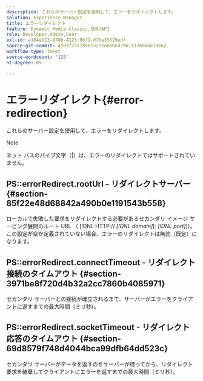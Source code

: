 ```yaml
---
description: これらのサーバー設定を使用して、エラーをリダイレクトします。
solution: Experience Manager
title: エラーリダイレクト
feature: Dynamic Media Classic,SDK/API
role: Developer,Admin,User
exl-id: a184e113-9708-412f-9b71-d75a35629adf
source-git-commit: 4f81f755789613222a66bed2961117604ae19e62
workflow-type: tm+mt
source-wordcount: '125'
ht-degree: 0%

---
```


# エラーリダイレクト{#error-redirection}

これらのサーバー設定を使用して、エラーをリダイレクトします。

>[!NOTE]
>
>ネット パスのパイプ文字（|）は、エラーのリダイレクトではサポートされていません。

## PS::errorRedirect.rootUrl - リダイレクトサーバー {#section-85f22e48d68842a490b0e1191543b558}

ローカルで失敗した要求をリダイレクトする必要があるセカンダリ イメージ サービング展開のルート URL （ [!DNL HTTP:// *[!DNL domain]*[: *[!DNL port]*]）。 この設定が空か定義されていない場合、エラーのリダイレクトは無効（既定）になります。

## PS::errorRedirect.connectTimeout - リダイレクト接続のタイムアウト {#section-3971be8f720d4b32a2cc7860b4085971}

セカンダリ サーバーとの接続が確立されるまで、サーバーがエラーをクライアントに返すまでの最大時間（ミリ秒）。

## PS::errorRedirect.socketTimeout - リダイレクト応答のタイムアウト {#section-69d8579f748d4044bca99dfb64dd523c}

セカンダリ サーバーがデータを返すのをサーバーが待ってから、リダイレクト要求を破棄してクライアントにエラーを返すまでの最大時間（ミリ秒）。
